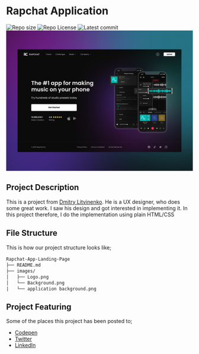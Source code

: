 # Rapchat Application
![Repo size](https://img.shields.io/github/repo-size/atonya-bravin/HTML-CSS-Handson)
![Repo License](https://img.shields.io/github/license/atonya-bravin/HTML-CSS-Handson.svg)
![Latest commit](https://img.shields.io/github/last-commit/atonya-bravin/HTML-CSS-Handson?style=round-square)
<img src="https://github.com/atonya-bravin/HTML-CSS-Handson/blob/main/Rapchat-App-Landing-Page/images/application%20background.png" alt="Image">

## Project Description
This is a project from [Dmitry Litvinenko](https://dribbble.com/shots/19199771-Rapchat-App). He is a UX designer, who does some great work. I saw his design and got interested in implementing it. In this project therefore, I do the implementation using plain HTML/CSS

## File Structure
This is how our project structure looks like;

```
Rapchat-App-Landing-Page
├── README.md
├── images/
│   ├── Logo.png
│   └── Background.png
|   └── application background.png
```
## Project Featuring
Some of the places this project has been posted to;
- [Codepen](https://codepen.io/atonya-bravin)
- [Twitter](https://twitter.com/bravin_the_Geek)
- [LinkedIn](https://www.linkedin.com/in/bravin-atonya-71048425a/)